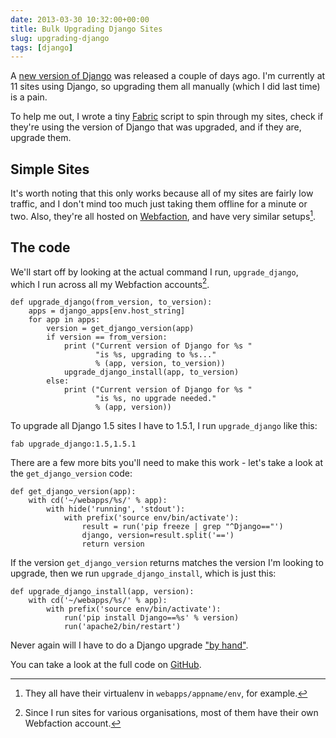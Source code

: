 ```yaml
---
date: 2013-03-30 10:32:00+00:00
title: Bulk Upgrading Django Sites
slug: upgrading-django
tags: [django]
---
```


A [new version of
Django](https://www.djangoproject.com/weblog/2013/mar/28/django-151/)
was released a couple of days ago. I'm currently at 11 sites using
Django, so upgrading them all manually (which I did last time) is a
pain.

To help me out, I wrote a tiny [Fabric](http://www.fabfile.org)
script to spin through my sites, check if they're using the version
of Django that was upgraded, and if they are, upgrade them.

<!-- more -->


## Simple Sites


It's worth noting that this only works because all of my sites are
fairly low traffic, and I don't mind too much just taking them
offline for a minute or two. Also, they're all hosted on
[Webfaction](http://www.webfaction.com/?affiliate=dominicrodger), and
have very similar setups[^1].


## The code


We'll start off by looking at the actual command I run,
`upgrade_django`, which I run across all my Webfaction
accounts[^2].

```
def upgrade_django(from_version, to_version):
    apps = django_apps[env.host_string]
    for app in apps:
        version = get_django_version(app)
        if version == from_version:
            print ("Current version of Django for %s "
                   "is %s, upgrading to %s..."
                   % (app, version, to_version))
            upgrade_django_install(app, to_version)
        else:
            print ("Current version of Django for %s "
                   "is %s, no upgrade needed."
                   % (app, version))
```

To upgrade all Django 1.5 sites I have to 1.5.1, I run
`upgrade_django` like this:

```
fab upgrade_django:1.5,1.5.1
```

There are a few more bits you'll need to make this work - let's take
a look at the `get_django_version` code:

```
def get_django_version(app):
    with cd('~/webapps/%s/' % app):
        with hide('running', 'stdout'):
            with prefix('source env/bin/activate'):
                result = run('pip freeze | grep "^Django=="')
                django, version=result.split('==')
                return version
```

If the version `get_django_version` returns matches the version I'm
looking to upgrade, then we run `upgrade_django_install`, which is
just this:

```
def upgrade_django_install(app, version):
    with cd('~/webapps/%s/' % app):
        with prefix('source env/bin/activate'):
            run('pip install Django==%s' % version)
            run('apache2/bin/restart')
```

Never again will I have to do a Django upgrade ["by
hand"](https://twitter.com/dominicrodger/status/112520438617350145).

You can take a look at the full code on
[GitHub](https://gist.github.com/dominicrodger/5276253).

[^1]: They all have their virtualenv in `webapps/appname/env`, for
      example.

[^2]: Since I run sites for various organisations, most of them have
      their own Webfaction account.

